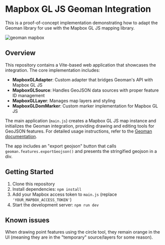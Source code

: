 # Mapbox GL JS Geoman Integration

This is a proof-of-concept implementation demonstrating how to adapt the Geoman library for use with the Mapbox GL JS mapping library.

![geoman mapbox](https://github.com/user-attachments/assets/6349cc31-cca6-4862-aac3-0220ce48877e)


## Overview

This repository contains a Vite-based web application that showcases the integration. The core implementation includes:

- **MapboxGLAdapter**: Custom adapter that bridges Geoman's API with Mapbox GL JS
- **MapboxGLSource**: Handles GeoJSON data sources with proper feature ID management
- **MapboxGLLayer**: Manages map layers and styling
- **MapboxGLDomMarker**: Custom marker implementation for Mapbox GL JS

The main application (`main.js`) creates a Mapbox GL JS map instance and initializes the Geoman integration, providing drawing and editing tools for GeoJSON features. For detailed usage instructions, refer to the [Geoman documentation](https://geoman.io/docs/maplibre).

The app includes an "export geojson" button that calls `geoman.features.exportGeojson()` and presents the stringified geojson in a div.

## Getting Started

1. Clone this repository
2. Install dependencies: `npm install`
3. Add your Mapbox access token to `main.js` (replace `'YOUR_MAPBOX_ACCESS_TOKEN'`)
4. Start the development server: `npm run dev`

## Known issues

When drawing point features using the circle tool, they remain orange in the UI (meaning they are in the "temporary" source/layers for some reason). 



